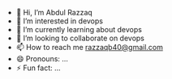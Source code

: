 - 👋 Hi, I’m Abdul Razzaq
- 👀 I’m interested in devops
- 🌱 I’m currently learning about devops
- 💞️ I’m looking to collaborate on devops
- 📫 How to reach me razzaqb40@gmail.com
- 😄 Pronouns: ...
- ⚡ Fun fact: ...

<!---
brazzaq40/brazzaq40 is a ✨ special ✨ repository because its `README.md` (this file) appears on your GitHub profile.
You can click the Preview link to take a look at your changes.
--->

